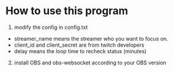 # How to use this program

1. modify the config in config.txt
  * streamer_name means the streamer who you want to focus on.
  * client_id and client_secret are from twitch developers
  * delay means the loop time to recheck status (minutes)

2. install OBS and obs-websocket according to your OBS version
